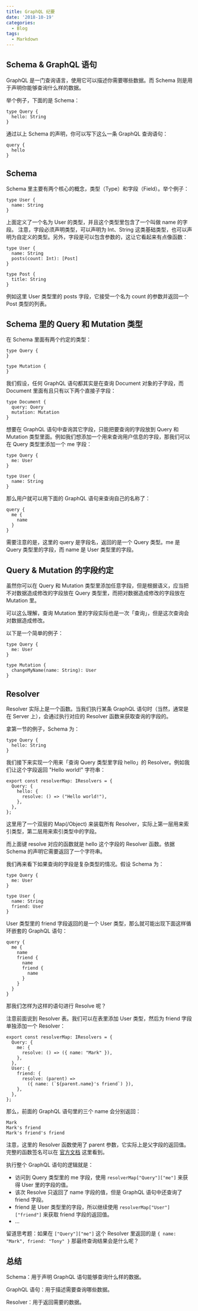 ```yaml
---
title: GraphQL 纪要
date: '2018-10-19'
categories:
  - Blog
tags:
  - Markdown
---
```


## Schema & GraphQL 语句
GraphQL 是一门查询语言，使用它可以描述你需要哪些数据。而 Schema 则是用于声明你能够查询什么样的数据。

举个例子，下面的是 Schema：

```
type Query {
  hello: String
}
```

通过以上 Schema 的声明，你可以写下这么一条 GraphQL 查询语句：

```
query {
  hello
}
```


## Schema
Schema 里主要有两个核心的概念，类型（Type）和字段（Field）。举个例子：

```
type User {
  name: String
}
```

上面定义了一个名为 User 的类型，并且这个类型里包含了一个叫做 name 的字段。
注意，字段必须声明类型，可以声明为 Int、String 这类基础类型，也可以声明为自定义的类型。另外，字段是可以包含参数的，这让它看起来有点像函数：

```
type User {
  name: String
  posts(count: Int): [Post]
}

type Post {
  title: String
}
```

例如这里 User 类型里的 posts 字段，它接受一个名为 count 的参数并返回一个 Post 类型的列表。


## Schema 里的 Query 和 Mutation 类型
在 Schema 里面有两个约定的类型：

```
type Query {
}

type Mutation {
}
```

我们假设，任何 GraphQL 语句都其实是在查询 Document 对象的子字段，而 Document 里面有且只有以下两个直接子字段：

```
type Document {
  query: Query
  mutation: Mutation
}
```

想要在 GraphQL 语句中查询其它字段，只能把要查询的字段放到 Query 和 Mutation 类型里面。例如我们想添加一个用来查询用户信息的字段，那我们可以在 Query 类型里添加一个 me 字段：

```
type Query {
  me: User
}

type User {
  name: String
}
```

那么用户就可以用下面的 GraphQL 语句来查询自己的名称了：

```
query {
  me {
    name
  }
}
```

需要注意的是，这里的 query 是字段名，返回的是一个 Query 类型。me 是 Query 类型里的字段，而 name 是 User 类型里的字段。


## Query & Mutation 的字段约定
虽然你可以在 Query 和 Mutation 类型里添加任意字段，但是根据语义，应当把不对数据造成修改的字段放在 Query 类型里，而把对数据造成修改的字段放在 Mutation 里。

可以这么理解，查询 Mutation 里的字段实际也是一次「查询」，但是这次查询会对数据造成修改。

以下是一个简单的例子：

```
type Query {
  me: User
}

type Mutation {
  changeMyName(name: String): User
}
```


## Resolver
Resolver 实际上是一个函数。当我们执行某条 GraphQL 语句时（当然，通常是在 Server 上），会通过执行对应的 Resolver 函数来获取查询的字段的。

拿第一节的例子，Schema 为：

```
type Query {
  hello: String
}
```

我们接下来实现一个用来「查询 Query 类型里字段 hello」的 Resolver。例如我们让这个字段返回 "Hello world!" 字符串：

```
export const resolverMap: IResolvers = {
  Query: {
    hello: {
      resolve: () => ("Hello world!"),
    },
  },
};
```

这里用了一个双层的 Map(/Object) 来装载所有 Resolver，实际上第一层用来索引类型，第二层用来索引类型中的字段。

而上面键 resolve 对应的函数就是 hello 这个字段的 Resolver 函数。依据 Schema 的声明它需要返回了一个字符串。

我们再来看下如果查询的字段是复杂类型的情况。假设 Schema 为：

```
type Query {
  me: User
}

type User {
  name: String
  friend: User
}
```

User 类型里的 friend 字段返回的是一个 User 类型，那么就可能出现下面这样循环嵌套的 GraphQL 语句：

```
query {
  me {
    name
    friend {
      name
      friend {
        name
      }
    }
  }
}
```

那我们怎样为这样的语句进行 Resolve 呢？

注意前面说到 Resolver 表。我们可以在表里添加 User 类型，然后为 friend 字段单独添加一个 Resolver：

```
export const resolverMap: IResolvers = {
  Query: {
    me: {
      resolve: () => ({ name: "Mark" }),
    },
  },
  User: {
    friend: {
      resolve: (parent) =>
        ({ name: (`${parent.name}'s friend`) }),
    },
  },
};
```

那么，前面的 GraphQL 语句里的三个 name 会分别返回：

```
Mark
Mark's friend
Mark's friend's friend
```

注意，这里的 Resolver 函数使用了 parent 参数，它实际上是父字段的返回值。完整的函数签名可以在 [官方文档](https://www.apollographql.com/docs/graphql-tools/resolvers#Resolver-function-signature) 这里看到。

执行整个 GraphQL 语句的逻辑就是：

* 访问到 Query 类型里的 me 字段，使用 `resolverMap["Query"]["me"]` 来获得 User 里的字段的值。
* 该次 Resolve 只返回了 name 字段的值，但是 GraphQL 语句中还查询了 friend 字段。
* friend 是 User 类型里的字段，所以继续使用 `resolverMap["User"]["friend"]` 来获取 friend 字段的返回值。
* ...

 留道思考题：如果在 `["Query"]["me"]` 这个 Resolver 里返回的是 `{ name: "Mark", friend: "Tony" }` 那最终查询结果会是什么呢？


## 总结
Schema：用于声明 GraphQL 语句能够查询什么样的数据。

GraphQL 语句：用于描述需要查询哪些数据。

Resolver：用于返回需要的数据。

